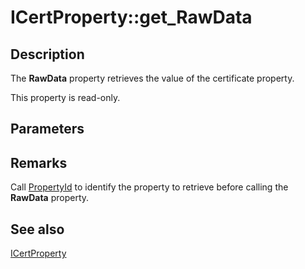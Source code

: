 # ICertProperty::get_RawData

## Description

The **RawData** property retrieves the value of the certificate property.

This property is read-only.

## Parameters

## Remarks

Call [PropertyId](https://learn.microsoft.com/windows/desktop/api/certenroll/nf-certenroll-icertproperty-get_propertyid) to identify the property to retrieve before calling the **RawData** property.

## See also

[ICertProperty](https://learn.microsoft.com/windows/desktop/api/certenroll/nn-certenroll-icertproperty)